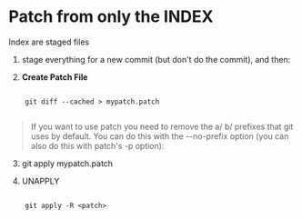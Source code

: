 Patch from only the INDEX
==========================

Index are staged files


1. stage everything for a new commit (but don't do the commit), and then:

2. **Create Patch File**
```

	git diff --cached > mypatch.patch
	
```
> If you want to use patch you need to remove the a/ b/ prefixes that git uses by default. You can do this with the --no-prefix option (you can also do this with patch's -p option):

3. git apply mypatch.patch

4. UNAPPLY
```

	git apply -R <patch>
```
